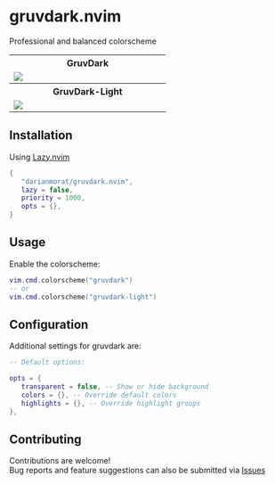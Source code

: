 # gruvdark.nvim

Professional and balanced colorscheme

<table width="100%">
  <tr>
    <th>GruvDark</th>
  </tr>
  <tr>
    <td width="50%">
      <img src="https://i.postimg.cc/W2bNMsFH/dark.png" />
    </td>
  </tr>
  <tr>
    <th>GruvDark-Light</th>
  </tr>
  <tr>
    <td width="50%">
      <img src="https://i.postimg.cc/cdc1gvH3/light.png" />
    </td>
  </tr>
</table>

## Installation

Using [Lazy.nvim](https://github.com/folke/lazy.nvim)

```lua
{
   "darianmorat/gruvdark.nvim",
   lazy = false,
   priority = 1000,
   opts = {},
}
```

## Usage

Enable the colorscheme:

```lua
vim.cmd.colorscheme("gruvdark")
-- or
vim.cmd.colorscheme("gruvdark-light")
```

## Configuration

Additional settings for gruvdark are:

```lua
-- Default options:

opts = {
   transparent = false, -- Show or hide background
   colors = {}, -- Override default colors
   highlights = {}, -- Override highlight groups
},
```

## Contributing

Contributions are welcome!  
Bug reports and feature suggestions can also be submitted via [Issues](../../issues)
